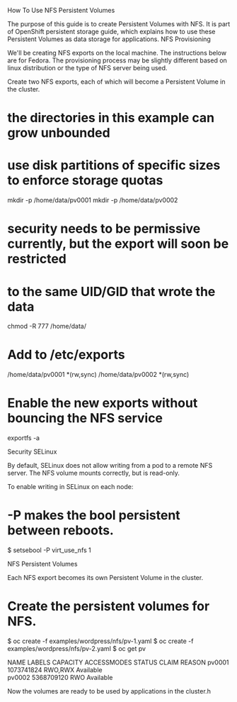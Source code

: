 How To Use NFS Persistent Volumes

The purpose of this guide is to create Persistent Volumes with NFS. It is part of OpenShift persistent storage guide, which explains how to use these Persistent Volumes as data storage for applications.
NFS Provisioning

We'll be creating NFS exports on the local machine. The instructions below are for Fedora. The provisioning process may be slightly different based on linux distribution or the type of NFS server being used.

Create two NFS exports, each of which will become a Persistent Volume in the cluster.

# the directories in this example can grow unbounded
# use disk partitions of specific sizes to enforce storage quotas
mkdir -p /home/data/pv0001
mkdir -p /home/data/pv0002

# security needs to be permissive currently, but the export will soon be restricted 
# to the same UID/GID that wrote the data
chmod -R 777 /home/data/

# Add to /etc/exports
/home/data/pv0001 *(rw,sync)
/home/data/pv0002 *(rw,sync)

# Enable the new exports without bouncing the NFS service
exportfs -a

Security
SELinux

By default, SELinux does not allow writing from a pod to a remote NFS server. The NFS volume mounts correctly, but is read-only.

To enable writing in SELinux on each node:

# -P makes the bool persistent between reboots.
$ setsebool -P virt_use_nfs 1

NFS Persistent Volumes

Each NFS export becomes its own Persistent Volume in the cluster.

# Create the persistent volumes for NFS.
$ oc create -f examples/wordpress/nfs/pv-1.yaml
$ oc create -f examples/wordpress/nfs/pv-2.yaml
$ oc get pv

NAME      LABELS    CAPACITY     ACCESSMODES   STATUS      CLAIM     REASON
pv0001    <none>    1073741824   RWO,RWX       Available             
pv0002    <none>    5368709120   RWO           Available             

Now the volumes are ready to be used by applications in the cluster.h
